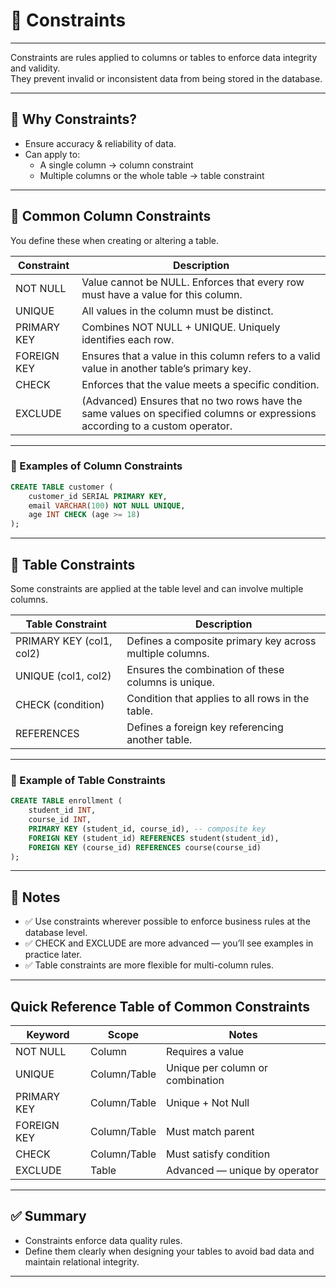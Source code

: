 # 📒 Constraints

---

Constraints are rules applied to columns or tables to enforce data integrity and validity.  
They prevent invalid or inconsistent data from being stored in the database.

---

## 🔷 Why Constraints?

- Ensure accuracy & reliability of data.
- Can apply to:
  - A single column → column constraint
  - Multiple columns or the whole table → table constraint

---

## 🔷 Common Column Constraints

You define these when creating or altering a table.

| Constraint   | Description                                                                 |
|--------------|-----------------------------------------------------------------------------|
| NOT NULL     | Value cannot be NULL. Enforces that every row must have a value for this column. |
| UNIQUE       | All values in the column must be distinct.                                  |
| PRIMARY KEY  | Combines NOT NULL + UNIQUE. Uniquely identifies each row.                   |
| FOREIGN KEY  | Ensures that a value in this column refers to a valid value in another table’s primary key. |
| CHECK        | Enforces that the value meets a specific condition.                         |
| EXCLUDE      | (Advanced) Ensures that no two rows have the same values on specified columns or expressions according to a custom operator. |

---

### 🔷 Examples of Column Constraints

```sql
CREATE TABLE customer (
    customer_id SERIAL PRIMARY KEY,
    email VARCHAR(100) NOT NULL UNIQUE,
    age INT CHECK (age >= 18)
);
```

---

## 🔷 Table Constraints

Some constraints are applied at the table level and can involve multiple columns.

| Table Constraint           | Description                                                        |
|----------------------------|--------------------------------------------------------------------|
| PRIMARY KEY (col1, col2)   | Defines a composite primary key across multiple columns.           |
| UNIQUE (col1, col2)        | Ensures the combination of these columns is unique.                |
| CHECK (condition)          | Condition that applies to all rows in the table.                   |
| REFERENCES                 | Defines a foreign key referencing another table.                   |

---

### 🔷 Example of Table Constraints

```sql
CREATE TABLE enrollment (
    student_id INT,
    course_id INT,
    PRIMARY KEY (student_id, course_id), -- composite key
    FOREIGN KEY (student_id) REFERENCES student(student_id),
    FOREIGN KEY (course_id) REFERENCES course(course_id)
);
```

---

## 🧪 Notes

- ✅ Use constraints wherever possible to enforce business rules at the database level.
- ✅ CHECK and EXCLUDE are more advanced — you’ll see examples in practice later.
- ✅ Table constraints are more flexible for multi-column rules.

---

## Quick Reference Table of Common Constraints

| Keyword      | Scope         | Notes                        |
|--------------|--------------|------------------------------|
| NOT NULL     | Column        | Requires a value             |
| UNIQUE       | Column/Table  | Unique per column or combination |
| PRIMARY KEY  | Column/Table  | Unique + Not Null            |
| FOREIGN KEY  | Column/Table  | Must match parent            |
| CHECK        | Column/Table  | Must satisfy condition       |
| EXCLUDE      | Table         | Advanced — unique by operator|

---

## ✅ Summary

- Constraints enforce data quality rules.
- Define them clearly when designing your tables to avoid bad data and maintain relational integrity.

---